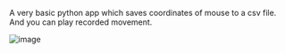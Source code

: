 A very basic python app which saves coordinates of mouse to a csv file. And you can play recorded movement.

![image](https://user-images.githubusercontent.com/106562269/195726861-78daf0f3-d717-4727-ab66-2abcdd62b39b.png)
